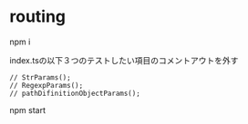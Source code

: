 # routing

npm i

index.tsの以下３つのテストしたい項目のコメントアウトを外す
```
// StrParams();
// RegexpParams();
// pathDifinitionObjectParams();
```

npm start
